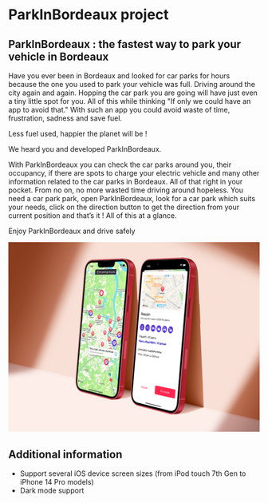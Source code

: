 # ParkInBordeaux project
## ParkInBordeaux :  the fastest way to park your vehicle in Bordeaux

Have you ever been in Bordeaux and looked for car parks for hours because the one you used to park your vehicle was full. Driving around the city again and again. Hopping the car park you are going will have just even a tiny little spot for you. All of this while thinking "If only we could have an app to avoid that." With such an app you could avoid waste of time, frustration, sadness and save fuel. 

Less fuel used, happier the planet will be !

We heard you and developed ParkInBordeaux.

With ParkInBordeaux you can check the car parks around you, their occupancy, if there are spots to charge your electric vehicle and many other information related to the car parks in Bordeaux. All of that right in your pocket. 
From no on, no more wasted time driving around hopeless. You need a car park park, open ParkInBordeaux, look for a car park which suits your needs, click on the direction button to get the direction from your current position and that’s it ! All of this at a glance.

Enjoy ParkInBordeaux and drive safely

![](./mockup.jpg)

## Additional information
* Support several iOS device screen sizes (from iPod touch 7th Gen to iPhone 14 Pro models)
* Dark mode support
